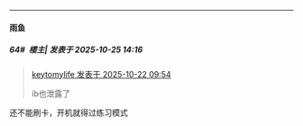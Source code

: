 ﻿
*****

####  雨鱼  
##### 64#         楼主| 发表于 2025-10-25 14:16

<blockquote><a href="httphttps://stage1st.com/2b/forum.php?mod=redirect&amp;goto=findpost&amp;pid=68607775&amp;ptid=2260601" target="_blank">keytomylife 发表于 2025-10-22 09:54</a>

ib也泄露了</blockquote>
还不能刷卡，开机就得过练习模式

